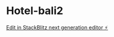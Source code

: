 # Hotel-bali2

[Edit in StackBlitz next generation editor ⚡️](https://stackblitz.com/~/github.com/ShortCoding/Hotel-bali2)